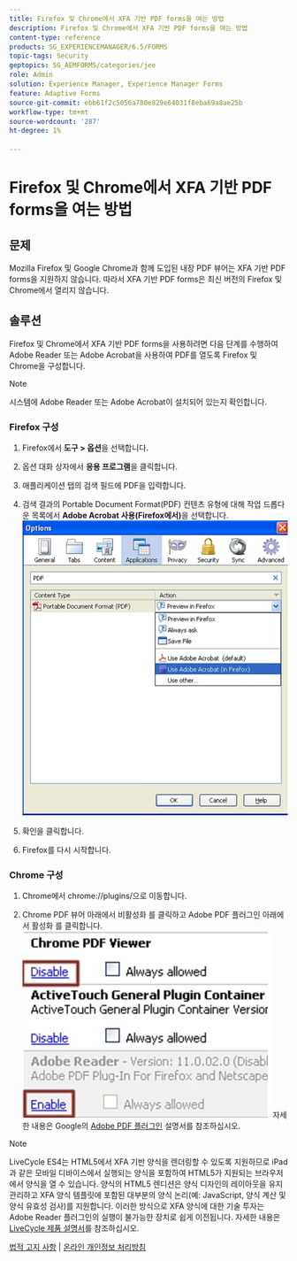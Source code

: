 ```yaml
---
title: Firefox 및 Chrome에서 XFA 기반 PDF forms을 여는 방법
description: Firefox 및 Chrome에서 XFA 기반 PDF forms을 여는 방법
content-type: reference
products: SG_EXPERIENCEMANAGER/6.5/FORMS
topic-tags: Security
geptopics: SG_AEMFORMS/categories/jee
role: Admin
solution: Experience Manager, Experience Manager Forms
feature: Adaptive Forms
source-git-commit: ebb61f2c5056a780e829e64031f8eba69a8ae25b
workflow-type: tm+mt
source-wordcount: '287'
ht-degree: 1%

---
```


# Firefox 및 Chrome에서 XFA 기반 PDF forms을 여는 방법

## 문제

Mozilla Firefox 및 Google Chrome과 함께 도입된 내장 PDF 뷰어는 XFA 기반 PDF forms을 지원하지 않습니다. 따라서 XFA 기반 PDF forms은 최신 버전의 Firefox 및 Chrome에서 열리지 않습니다.

## 솔루션

Firefox 및 Chrome에서 XFA 기반 PDF forms을 사용하려면 다음 단계를 수행하여 Adobe Reader 또는 Adobe Acrobat을 사용하여 PDF를 열도록 Firefox 및 Chrome을 구성합니다.

>[!NOTE]
> 
> 시스템에 Adobe Reader 또는 Adobe Acrobat이 설치되어 있는지 확인합니다.

### Firefox 구성

1. Firefox에서 **도구 > 옵션**&#x200B;을 선택합니다.

1. 옵션 대화 상자에서 **응용 프로그램**&#x200B;을 클릭합니다.

1. 애플리케이션 탭의 검색 필드에 PDF을 입력합니다.

1. 검색 결과의 Portable Document Format(PDF) 컨텐츠 유형에 대해 작업 드롭다운 목록에서 **Adobe Acrobat 사용(Firefox에서)**&#x200B;을 선택합니다.
   ![use-adobe-acrobat](/help/forms/using/assets/use-adobe-acrobat.png)
1. 확인을 클릭합니다.

1. Firefox를 다시 시작합니다.

### Chrome 구성

1. Chrome에서 chrome://plugins/으로 이동합니다.

1. Chrome PDF 뷰어 아래에서 비활성화 를 클릭하고 Adobe PDF 플러그인 아래에서 활성화 를 클릭합니다.
   ![chrome-pdf-viewer](/help/forms/using/assets/chrome-image.png)
자세한 내용은 Google의 [Adobe PDF 플러그인](https://support.google.com/chrome/?hl=en&amp;visit_id=638803785294106945-2276548125&amp;rd=4&amp;topic=3421431#topic=7439538) 설명서를 참조하십시오.

>[!NOTE]
> 
> LiveCycle ES4는 HTML5에서 XFA 기반 양식을 렌더링할 수 있도록 지원하므로 iPad과 같은 모바일 디바이스에서 실행되는 양식을 포함하여 HTML5가 지원되는 브라우저에서 양식을 열 수 있습니다. 양식의 HTML5 렌디션은 양식 디자인의 레이아웃을 유지 관리하고 XFA 양식 템플릿에 포함된 대부분의 양식 논리(예: JavaScript, 양식 계산 및 양식 유효성 검사)를 지원합니다. 이러한 방식으로 XFA 양식에 대한 기술 투자는 Adobe Reader 플러그인의 실행이 불가능한 장치로 쉽게 이전됩니다.
>자세한 내용은 [LiveCycle 제품 설명서](https://business.adobe.com/products/experience-manager/forms/aem-forms.html)를 참조하십시오.

[법적 고지 사항](https://chl-author-preview.corp.adobe.com/content/help/en/legal/legal-notices.html)    |    [온라인 개인정보 처리방침](https://www.adobe.com/kr/privacy.html)
